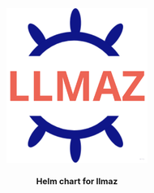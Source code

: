 <p align="center">
  <picture>
    <source media="(prefers-color-scheme: dark)" srcset="https://raw.githubusercontent.com/inftyai/llmaz-helm/main/docs/assets/logo.png">
    <img alt="llmaz" src="https://raw.githubusercontent.com/inftyai/llmaz-helm/main/docs/assets/logo.png" width=55%>
  </picture>
</p>

<h3 align="center">
Helm chart for llmaz
</h3>
